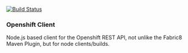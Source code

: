 [![Build Status](https://travis-ci.org/bucharest-gold/openshift-rest-client.svg?branch=master)](https://travis-ci.org/bucharest-gold/openshift-rest-client)

### Openshift Client

Node.js based client for the Openshift REST API, not unlike the Fabric8 Maven Plugin, but for node clients/builds.
